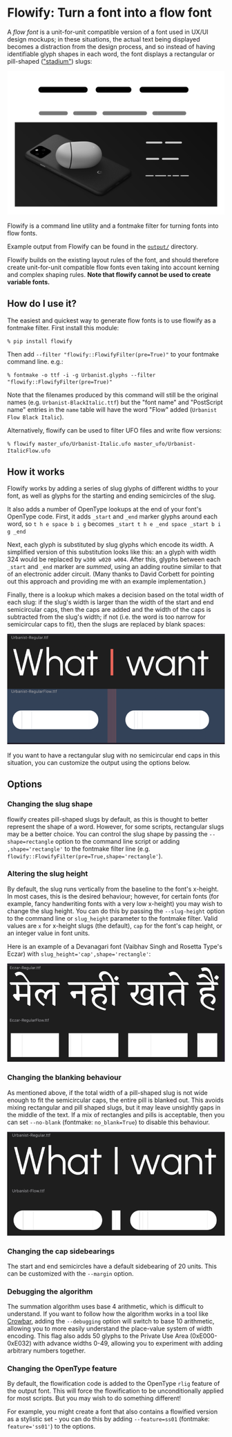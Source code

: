 # Flowify: Turn a font into a flow font

A *flow font* is a unit-for-unit compatible version of a font used in UX/UI design mockups; in these situations, the actual text being displayed becomes a distraction from the design process, and so instead of having identifiable glyph shapes in each word, the font displays a rectangular or pill-shaped (["stadium"](https://mathworld.wolfram.com/Stadium.html)) slugs:

![imgs/mocks.png](imgs/mocks.png)

Flowify is a command line utility and a fontmake filter for turning fonts into flow fonts.

Example output from Flowify can be found in the [`output/`](output/) directory.

Flowify builds on the existing layout rules of the font, and should therefore create unit-for-unit compatible flow fonts even taking into account kerning and complex shaping rules. **Note that flowify cannot be used to create variable fonts.**

## How do I use it?

The easiest and quickest way to generate flow fonts is to use flowify as a fontmake filter. First install this module:

```
% pip install flowify
```

Then add `--filter "flowify::FlowifyFilter(pre=True)"` to your fontmake command line. e.g.:

```
% fontmake -o ttf -i -g Urbanist.glyphs --filter "flowify::FlowifyFilter(pre=True)"
```

Note that the filenames produced by this command will still be the original names (e.g. `Urbanist-BlackItalic.ttf`) but the "font name" and "PostScript name" entries in the `name` table will have the word "Flow" added (`Urbanist Flow Black Italic`).

Alternatively, flowify can be used to filter UFO files and write flow versions:

```
% flowify master_ufo/Urbanist-Italic.ufo master_ufo/Urbanist-ItalicFlow.ufo
```

## How it works

Flowify works by adding a series of slug glyphs of different widths to your font, as well as glyphs for the starting and ending semicircles of the slug.

It also adds a number of OpenType lookups at the end of your font's OpenType code. First, it adds `_start` and `_end` marker glyphs around each word, so `t h e space b i g` becomes `_start t h e _end space _start b i g _end`

Next, each glyph is substituted by slug glyphs which encode its width. A simplified version of this substitution looks like this: an `a` glyph with width 324 would be replaced by `w300 w020 w004`. After this, glyphs between each `_start` and `_end` marker are *summed*, using an adding routine similar to that of an electronic adder circuit. (Many thanks to David Corbett for pointing out this approach and providing me with an example implementation.)

Finally, there is a lookup which makes a decision based on the total width of each slug: if the slug's width is larger than the width of the start and end semicircular caps, then the caps are added and the width of the caps is subtracted from the slug's width; if not (i.e. the word is too narrow for semicircular caps to fit), then the slugs are replaced by blank spaces:

![imgs/blank.png](imgs/blank.png)

If you want to have a rectangular slug with no semicircular end caps in this situation, you can customize the output using the options below.

## Options

### Changing the slug shape

flowify creates pill-shaped slugs by default, as this is thought to better represent the shape of a word. However, for some scripts, rectangular slugs may be a better choice. You can control the slug shape by passing the `--shape=rectangle` option to the command line script or adding `,shape='rectangle'` to the fontmake filter line (e.g. `flowify::FlowifyFilter(pre=True,shape='rectangle'`).

### Altering the slug height

By default, the slug runs vertically from the baseline to the font's x-height. In most cases, this is the desired behaviour; however, for certain fonts (for example, fancy handwriting fonts with a very low x-height) you may wish to change the slug height. You can do this by passing the `--slug-height` option to the command line or `slug_height` parameter to the fontmake filter. Valid values are `x` for x-height slugs (the default), `cap` for the font's cap height, or an integer value in font units.

Here is an example of a Devanagari font (Vaibhav Singh and Rosetta Type's Eczar) with `slug_height='cap',shape='rectangle'`:

![imgs/devanagari.png](imgs/devanagari.png)

### Changing the blanking behaviour

As mentioned above, if the total width of a pill-shaped slug is not wide enough to fit the semicircular caps, the entire pill is blanked out. This avoids mixing rectangular and pill shaped slugs, but it may leave unsightly gaps in the middle of the text. If a mix of rectangles and pills is acceptable, then you can set `--no-blank` (fontmake: `no_blank=True`) to disable this behaviour.

![imgs/no-blank.png](imgs/no-blank.png)

### Changing the cap sidebearings

The start and end semicircles have a default sidebearing of 20 units. This can be customized with the `--margin` option.

### Debugging the algorithm

The summation algorithm uses base 4 arithmetic, which is difficult to understand. If you want to follow how the algorithm works in a tool like [Crowbar](http://corvelsoftware.co.uk/crowbar/), adding the `--debugging` option will switch to base 10 arithmetic, allowing you to more easily understand the place-value system of width encoding. This flag also adds 50 glyphs to the Private Use Area (0xE000-0xE032) with advance widths 0-49, allowing you to experiment with adding arbitrary numbers together.

### Changing the OpenType feature

By default, the flowification code is added to the OpenType `rlig` feature of the output font. This will force the flowification to be unconditionally applied for most scripts. But you may wish to do something different!

For example, you might create a font that also contains a flowified version as a stylistic set - you can do this by adding `--feature=ss01` (fontmake: `feature='ss01'`) to the options.

